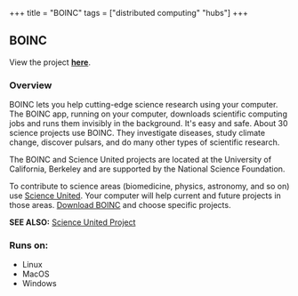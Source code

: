 +++
title = "BOINC"
tags = ["distributed computing" "hubs"]
+++

## BOINC

View the project [**here**](https://boinc.berkeley.edu/).

### Overview

BOINC lets you help cutting-edge science research using your computer. The BOINC app, running on your computer, downloads scientific computing jobs and runs them invisibly in the background. It's easy and safe. About 30 science projects use BOINC. They investigate diseases, study climate change, discover pulsars, and do many other types of scientific research.

The BOINC and Science United projects are located at the University of California, Berkeley and are supported by the National Science Foundation.

To contribute to science areas (biomedicine, physics, astronomy, and so on) use [Science United](https://scienceunited.org/). Your computer will help current and future projects in those areas. [Download BOINC](https://boinc.berkeley.edu/download.php) and choose specific projects.

**SEE ALSO:** [Science United Project](https://projectdelve.com/hubs/science-united/)

### Runs on:
- Linux
- MacOS
- Windows

